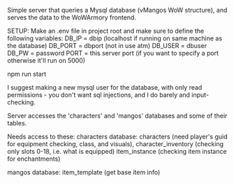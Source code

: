 Simple server that queries a Mysql database (vMangos WoW structure), and serves the data to the WoWArmory frontend.


SETUP:
Make an .env file in project root and make sure to define the following variables:
DB_IP = dbip (localhost if running on same machine as the database)
DB_PORT = dbport (not in use atm)
DB_USER = dbuser
DB_PW = password
PORT = this server port (if you want to specify a port otherwise it'll run on 5000)

npm run start

I suggest making a new mysql user for the database, with only read permissions - you don't want sql injections, and I do barely and input-checking.

Server accesses the 'characters' and 'mangos' databases and some of their tables.

Needs access to these:
characters database:
characters          (need player's guid for equipment checking, class, and visuals),
character_inventory (checking only slots 0-18, i.e. what is equipped)
item_instance       (checking item instance for enchantments)

mangos database:
item_template       (get base item info)